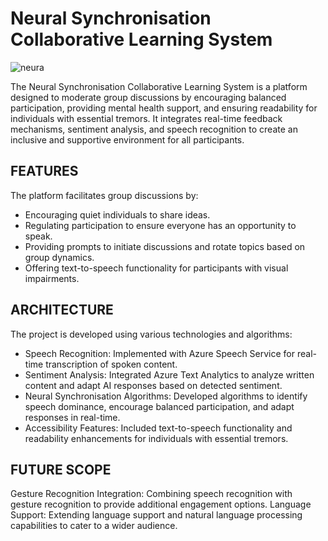 # Neural Synchronisation Collaborative Learning System
![neura](https://github.com/akanksha-2002/NeuralSynchAI/assets/94109994/3e2d5196-5c10-4f04-b558-02c5da3329b8)

The Neural Synchronisation Collaborative Learning System is a platform designed to moderate group discussions by encouraging balanced participation, providing mental health support, and ensuring readability for individuals with essential tremors. It integrates real-time feedback mechanisms, sentiment analysis, and speech recognition to create an inclusive and supportive environment for all participants.


## FEATURES
The platform facilitates group discussions by:
- Encouraging quiet individuals to share ideas.
- Regulating participation to ensure everyone has an opportunity to speak.
- Providing prompts to initiate discussions and rotate topics based on group dynamics.
- Offering text-to-speech functionality for participants with visual impairments.
  
## ARCHITECTURE
The project is developed using various technologies and algorithms:

- Speech Recognition: Implemented with Azure Speech Service for real-time transcription of spoken content.
- Sentiment Analysis: Integrated Azure Text Analytics to analyze written content and adapt AI responses based on detected sentiment.
- Neural Synchronisation Algorithms: Developed algorithms to identify speech dominance, encourage balanced participation, and adapt responses in real-time.
- Accessibility Features: Included text-to-speech functionality and readability enhancements for individuals with essential tremors.
  

## FUTURE SCOPE
Gesture Recognition Integration: Combining speech recognition with gesture recognition to provide additional engagement options.
Language Support: Extending language support and natural language processing capabilities to cater to a wider audience.
